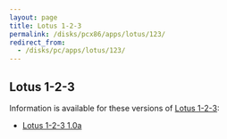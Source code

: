 ```yaml
---
layout: page
title: Lotus 1-2-3
permalink: /disks/pcx86/apps/lotus/123/
redirect_from:
  - /disks/pc/apps/lotus/123/
---
```


Lotus 1-2-3
---

Information is available for these versions of [Lotus 1-2-3](https://en.wikipedia.org/wiki/Lotus_1-2-3):

* [Lotus 1-2-3 1.0a](1.0a/)
